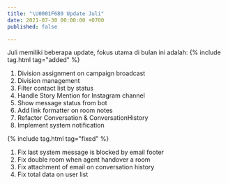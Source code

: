 ```yaml
---
title: "\U0001F680 Update Juli"
date: 2021-07-30 00:00:00 +0700
published: false

---
```

Juli memiliki beberapa update, fokus utama di bulan ini adalah: {% include tag.html tag="added" %}

1. Division assignment on campaign broadcast
2. Division management
3. Filter contact list by status
4. Handle Story Mention for Instagram channel
5. Show message status from bot
6. Add link formatter on room notes
7. Refactor Conversation & ConversationHistory
8. Implement system notification

{% include tag.html tag="fixed" %}

1. Fix last system message is blocked by email footer
2. Fix double room when agent handover a room
3. Fix attachment of email on conversation history
4. Fix total data on user list